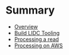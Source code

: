 # Summary

* [Overview](usage/overview.md)
* [Build LIDC Tooling](building/building.md)
* [Processing a read](usage/processing.md)
* [Processing on AWS](usage/aws.md)
